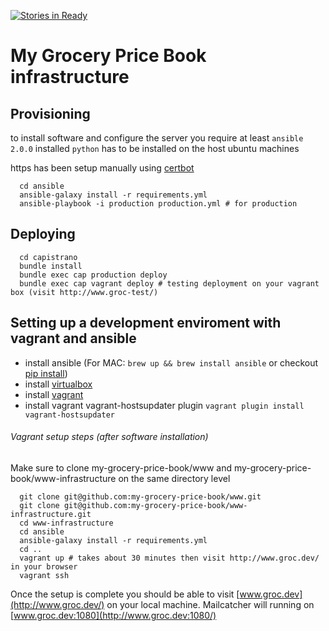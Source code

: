 [![Stories in Ready](https://badge.waffle.io/my-grocery-price-book/www-infrastructure.png?label=ready&title=Ready)](https://waffle.io/my-grocery-price-book/www-infrastructure)
# My Grocery Price Book infrastructure

## Provisioning

to install software and configure the server you require at least `ansible 2.0.0` installed
`python` has to be installed on the host ubuntu machines 

https has been setup manually using [certbot](https://certbot.eff.org/#ubuntuxenial-apache)

```
  cd ansible
  ansible-galaxy install -r requirements.yml
  ansible-playbook -i production production.yml # for production
```

## Deploying

```
  cd capistrano
  bundle install
  bundle exec cap production deploy
  bundle exec cap vagrant deploy # testing deployment on your vagrant box (visit http://www.groc-test/)
```

## Setting up a development enviroment with vagrant and ansible

* install ansible (For MAC: `brew up && brew install ansible` or checkout [pip install](http://docs.ansible.com/ansible/intro_installation.html#latest-releases-via-pip))
* install [virtualbox](https://www.virtualbox.org/wiki/Downloads)
* install [vagrant](https://www.vagrantup.com/downloads.html)
* install vagrant vagrant-hostsupdater plugin `vagrant plugin install vagrant-hostsupdater`

###### Vagrant setup steps (after software installation)

Make sure to clone my-grocery-price-book/www and my-grocery-price-book/www-infrastructure on the same directory level

```shell
  git clone git@github.com:my-grocery-price-book/www.git
  git clone git@github.com:my-grocery-price-book/www-infrastructure.git
  cd www-infrastructure
  cd ansible
  ansible-galaxy install -r requirements.yml
  cd ..
  vagrant up # takes about 30 minutes then visit http://www.groc.dev/ in your browser
  vagrant ssh
```

Once the setup is complete you should be able to visit [www.groc.dev](http://www.groc.dev/) on your local machine.
Mailcatcher will running on [www.groc.dev:1080](http://www.groc.dev:1080/)